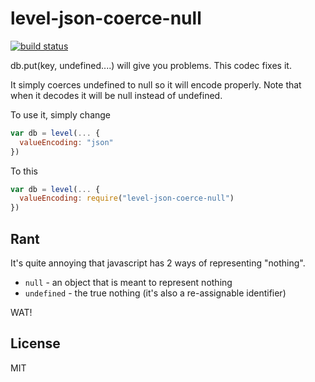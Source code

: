 # level-json-coerce-null

[![build status](https://secure.travis-ci.org/smallhelm/level-json-coerce-null.svg)](https://travis-ci.org/smallhelm/level-json-coerce-null)

db.put(key, undefined....) will give you problems. This codec fixes it.

It simply coerces undefined to null so it will encode properly. Note that when it decodes it will be null instead of undefined.

To use it, simply change
```js
var db = level(... {
  valueEncoding: "json"
})
```
To this
```js
var db = level(... {
  valueEncoding: require("level-json-coerce-null")
})
```

## Rant
It's quite annoying that javascript has 2 ways of representing "nothing".
 * `null` - an object that is meant to represent nothing
 * `undefined` - the true nothing (it's also a re-assignable identifier)

WAT!

## License
MIT

